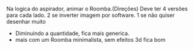 Na logica do aspirador, animar o Roomba.(Direções)
Deve ter 4 versões para cada lado.
2 se inverter imagem por software.
1 se não quiser desenhar muito
* Diminuindo a quantidade, fica mais generica.
* mais com um Roomba minimalista, sem efeitos 3d
fica bom